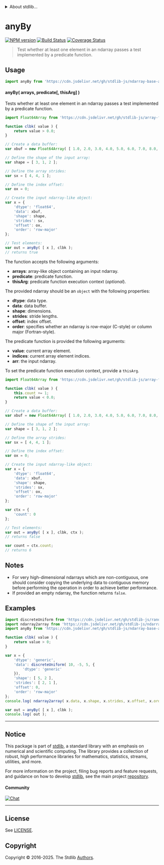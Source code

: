 <!--

@license Apache-2.0

Copyright (c) 2025 The Stdlib Authors.

Licensed under the Apache License, Version 2.0 (the "License");
you may not use this file except in compliance with the License.
You may obtain a copy of the License at

   http://www.apache.org/licenses/LICENSE-2.0

Unless required by applicable law or agreed to in writing, software
distributed under the License is distributed on an "AS IS" BASIS,
WITHOUT WARRANTIES OR CONDITIONS OF ANY KIND, either express or implied.
See the License for the specific language governing permissions and
limitations under the License.

-->


<details>
  <summary>
    About stdlib...
  </summary>
  <p>We believe in a future in which the web is a preferred environment for numerical computation. To help realize this future, we've built stdlib. stdlib is a standard library, with an emphasis on numerical and scientific computation, written in JavaScript (and C) for execution in browsers and in Node.js.</p>
  <p>The library is fully decomposable, being architected in such a way that you can swap out and mix and match APIs and functionality to cater to your exact preferences and use cases.</p>
  <p>When you use stdlib, you can be absolutely certain that you are using the most thorough, rigorous, well-written, studied, documented, tested, measured, and high-quality code out there.</p>
  <p>To join us in bringing numerical computing to the web, get started by checking us out on <a href="https://github.com/stdlib-js/stdlib">GitHub</a>, and please consider <a href="https://opencollective.com/stdlib">financially supporting stdlib</a>. We greatly appreciate your continued support!</p>
</details>

# anyBy

[![NPM version][npm-image]][npm-url] [![Build Status][test-image]][test-url] [![Coverage Status][coverage-image]][coverage-url] <!-- [![dependencies][dependencies-image]][dependencies-url] -->

> Test whether at least one element in an ndarray passes a test implemented by a predicate function.

<section class="intro">

</section>

<!-- /.intro -->



<section class="usage">

## Usage

```javascript
import anyBy from 'https://cdn.jsdelivr.net/gh/stdlib-js/ndarray-base-any-by@deno/mod.js';
```

#### anyBy( arrays, predicate\[, thisArg] )

Tests whether at least one element in an ndarray passes a test implemented by a predicate function.

<!-- eslint-disable max-len -->

```javascript
import Float64Array from 'https://cdn.jsdelivr.net/gh/stdlib-js/array-float64@deno/mod.js';

function clbk( value ) {
    return value > 0.0;
}

// Create a data buffer:
var xbuf = new Float64Array( [ 1.0, 2.0, 3.0, 4.0, 5.0, 6.0, 7.0, 8.0, 9.0, 10.0, 11.0, 12.0 ] );

// Define the shape of the input array:
var shape = [ 3, 1, 2 ];

// Define the array strides:
var sx = [ 4, 4, 1 ];

// Define the index offset:
var ox = 0;

// Create the input ndarray-like object:
var x = {
    'dtype': 'float64',
    'data': xbuf,
    'shape': shape,
    'strides': sx,
    'offset': ox,
    'order': 'row-major'
};

// Test elements:
var out = anyBy( [ x ], clbk );
// returns true
```

The function accepts the following arguments:

-   **arrays**: array-like object containing an input ndarray.
-   **predicate**: predicate function.
-   **thisArg**: predicate function execution context (_optional_).

The provided ndarray should be an `object` with the following properties:

-   **dtype**: data type.
-   **data**: data buffer.
-   **shape**: dimensions.
-   **strides**: stride lengths.
-   **offset**: index offset.
-   **order**: specifies whether an ndarray is row-major (C-style) or column major (Fortran-style).

The predicate function is provided the following arguments:

-   **value**: current array element.
-   **indices**: current array element indices.
-   **arr**: the input ndarray.

To set the predicate function execution context, provide a `thisArg`.

<!-- eslint-disable no-invalid-this, max-len -->

```javascript
import Float64Array from 'https://cdn.jsdelivr.net/gh/stdlib-js/array-float64@deno/mod.js';

function clbk( value ) {
    this.count += 1;
    return value < 0.0;
}

// Create a data buffer:
var xbuf = new Float64Array( [ 1.0, 2.0, 3.0, 4.0, 5.0, 6.0, 7.0, 8.0, 9.0, 10.0, 11.0, 12.0 ] );

// Define the shape of the input array:
var shape = [ 3, 1, 2 ];

// Define the array strides:
var sx = [ 4, 4, 1 ];

// Define the index offset:
var ox = 0;

// Create the input ndarray-like object:
var x = {
    'dtype': 'float64',
    'data': xbuf,
    'shape': shape,
    'strides': sx,
    'offset': ox,
    'order': 'row-major'
};

var ctx = {
    'count': 0
};

// Test elements:
var out = anyBy( [ x ], clbk, ctx );
// returns false

var count = ctx.count;
// returns 6
```

</section>

<!-- /.usage -->

<section class="notes">

## Notes

-   For very high-dimensional ndarrays which are non-contiguous, one should consider copying the underlying data to contiguous memory before performing the operation in order to achieve better performance.
-   If provided an empty ndarray, the function returns `false`.

</section>

<!-- /.notes -->

<section class="examples">

## Examples

<!-- eslint no-undef: "error" -->

```javascript
import discreteUniform from 'https://cdn.jsdelivr.net/gh/stdlib-js/random-array-discrete-uniform@deno/mod.js';
import ndarray2array from 'https://cdn.jsdelivr.net/gh/stdlib-js/ndarray-base-to-array@deno/mod.js';
import anyBy from 'https://cdn.jsdelivr.net/gh/stdlib-js/ndarray-base-any-by@deno/mod.js';

function clbk( value ) {
    return value > 0;
}

var x = {
    'dtype': 'generic',
    'data': discreteUniform( 10, -5, 5, {
        'dtype': 'generic'
    }),
    'shape': [ 5, 2 ],
    'strides': [ 2, 1 ],
    'offset': 0,
    'order': 'row-major'
};
console.log( ndarray2array( x.data, x.shape, x.strides, x.offset, x.order ) );

var out = anyBy( [ x ], clbk );
console.log( out );
```

</section>

<!-- /.examples -->

<!-- Section for related `stdlib` packages. Do not manually edit this section, as it is automatically populated. -->

<section class="related">

</section>

<!-- /.related -->


<section class="main-repo" >

* * *

## Notice

This package is part of [stdlib][stdlib], a standard library with an emphasis on numerical and scientific computing. The library provides a collection of robust, high performance libraries for mathematics, statistics, streams, utilities, and more.

For more information on the project, filing bug reports and feature requests, and guidance on how to develop [stdlib][stdlib], see the main project [repository][stdlib].

#### Community

[![Chat][chat-image]][chat-url]

---

## License

See [LICENSE][stdlib-license].


## Copyright

Copyright &copy; 2016-2025. The Stdlib [Authors][stdlib-authors].

</section>

<!-- /.stdlib -->

<!-- Section for all links. Make sure to keep an empty line after the `section` element and another before the `/section` close. -->

<section class="links">

[npm-image]: http://img.shields.io/npm/v/@stdlib/ndarray-base-any-by.svg
[npm-url]: https://npmjs.org/package/@stdlib/ndarray-base-any-by

[test-image]: https://github.com/stdlib-js/ndarray-base-any-by/actions/workflows/test.yml/badge.svg?branch=main
[test-url]: https://github.com/stdlib-js/ndarray-base-any-by/actions/workflows/test.yml?query=branch:main

[coverage-image]: https://img.shields.io/codecov/c/github/stdlib-js/ndarray-base-any-by/main.svg
[coverage-url]: https://codecov.io/github/stdlib-js/ndarray-base-any-by?branch=main

<!--

[dependencies-image]: https://img.shields.io/david/stdlib-js/ndarray-base-any-by.svg
[dependencies-url]: https://david-dm.org/stdlib-js/ndarray-base-any-by/main

-->

[chat-image]: https://img.shields.io/gitter/room/stdlib-js/stdlib.svg
[chat-url]: https://app.gitter.im/#/room/#stdlib-js_stdlib:gitter.im

[stdlib]: https://github.com/stdlib-js/stdlib

[stdlib-authors]: https://github.com/stdlib-js/stdlib/graphs/contributors

[umd]: https://github.com/umdjs/umd
[es-module]: https://developer.mozilla.org/en-US/docs/Web/JavaScript/Guide/Modules

[deno-url]: https://github.com/stdlib-js/ndarray-base-any-by/tree/deno
[deno-readme]: https://github.com/stdlib-js/ndarray-base-any-by/blob/deno/README.md
[umd-url]: https://github.com/stdlib-js/ndarray-base-any-by/tree/umd
[umd-readme]: https://github.com/stdlib-js/ndarray-base-any-by/blob/umd/README.md
[esm-url]: https://github.com/stdlib-js/ndarray-base-any-by/tree/esm
[esm-readme]: https://github.com/stdlib-js/ndarray-base-any-by/blob/esm/README.md
[branches-url]: https://github.com/stdlib-js/ndarray-base-any-by/blob/main/branches.md

[stdlib-license]: https://raw.githubusercontent.com/stdlib-js/ndarray-base-any-by/main/LICENSE

</section>

<!-- /.links -->
